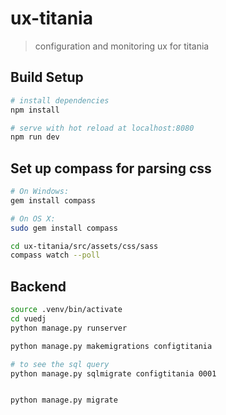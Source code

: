 # ux-titania

> configuration and monitoring ux for titania

## Build Setup

``` bash
# install dependencies
npm install

# serve with hot reload at localhost:8080
npm run dev
```
## Set up compass for parsing css

``` bash
# On Windows:
gem install compass

# On OS X:
sudo gem install compass

cd ux-titania/src/assets/css/sass
compass watch --poll

```
## Backend

``` bash
source .venv/bin/activate
cd vuedj
python manage.py runserver

```

``` bash
python manage.py makemigrations configtitania

# to see the sql query
python manage.py sqlmigrate configtitania 0001


python manage.py migrate
```

